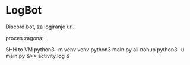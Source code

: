 # LogBot

Discord bot, za logiranje ur...

proces zagona:

SHH to VM
python3 -m venv venv
python3 main.py  ali nohup python3 -u main.py &>> activity.log &
